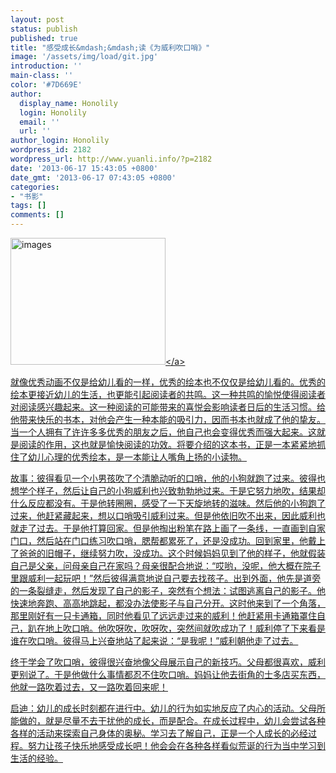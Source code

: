 ```yaml
---
layout: post
status: publish
published: true
title: "感受成长&mdash;&mdash;读《为威利吹口哨》"
image: '/assets/img/load/git.jpg'
introduction: ''
main-class: ''
color: '#7D669E'
author:
  display_name: Honolily
  login: Honolily
  email: ''
  url: ''
author_login: Honolily
wordpress_id: 2182
wordpress_url: http://www.yuanli.info/?p=2182
date: '2013-06-17 15:43:05 +0800'
date_gmt: '2013-06-17 07:43:05 +0800'
categories:
- "书影"
tags: []
comments: []
---
```

<p><a href="http:&#47;&#47;www.yuanli.info&#47;archives&#47;2182.html&#47;images" rel="attachment wp-att-2183"><img src="http:&#47;&#47;www.yuanli.info&#47;wp-content&#47;uploads&#47;2013&#47;06&#47;images.jpg" alt="images" width="248" height="203" class="aligncenter size-full wp-image-2183" &#47;><&#47;a></p>
<p>就像优秀动画不仅是给幼儿看的一样，优秀的绘本也不仅仅是给幼儿看的。优秀的绘本更接近幼儿的生活，也更能引起阅读者的共鸣。这一种共鸣的愉悦使得阅读者对阅读感兴趣起来。这一种阅读的可能带来的喜悦会影响读者日后的生活习惯。给他带来快乐的书本，对他会产生一种本能的吸引力，因而书本也就成了他的挚友。当一个人拥有了许许多多优秀的朋友之后，他自己也会变得优秀而强大起来。这就是阅读的作用，这也就是愉快阅读的功效。将要介绍的这本书，正是一本紧紧地抓住了幼儿心理的优秀绘本，是一本能让人嘴角上扬的小读物。</p>
<p>故事：彼得看见一个小男孩吹了个清脆动听的口哨，他的小狗就跑了过来。彼得也想学个样子，然后让自己的小狗威利也兴致勃勃地过来。于是它努力地吹，结果却什么反应都没有。于是他转圈圈，感受了一下天旋地转的滋味。然后他的小狗跑了过来，他赶紧藏起来，想以口哨吸引威利过来。但是他依旧吹不出来，因此威利也就走了过去。于是他打算回家。但是他掏出粉笔在路上画了一条线，一直画到自家门口，然后站在门口练习吹口哨，腮帮都累死了，还是没成功。回到家里，他戴上了爸爸的旧帽子，继续努力吹，没成功。这个时候妈妈见到了他的样子，他就假装自己是父亲，问母亲自己在家吗？母亲很配合地说：&ldquo;哎哟，没呢，他大概在院子里跟威利一起玩吧！&rdquo;然后彼得满意地说自己要去找孩子。出到外面，他先是道旁的一条裂缝走，然后发现了自己的影子，突然有个想法：试图逃离自己的影子。他快速地奔跑、高高地跳起，都没办法使影子与自己分开。这时他来到了一个角落，那里刚好有一只卡通箱，同时他看见了远远走过来的威利！他赶紧用卡通箱罩住自己，趴在地上吹口哨。他吹呀吹，吹呀吹，突然间就吹成功了！威利停了下来看是谁在吹口哨。彼得马上兴奋地站了起来说：&ldquo;是我呢！&rdquo;威利朝他走了过去。</p>
<p>终于学会了吹口哨，彼得很兴奋地像父母展示自己的新技巧。父母都很喜欢，威利更别说了。于是他做什么事情都忍不住吹口哨。妈妈让他去街角的士多店买东西，他就一路吹着过去，又一路吹着回来呢！</p>
<p>启迪：幼儿的成长时刻都在进行中。幼儿的行为如实地反应了内心的活动。父母所能做的，就是尽量不去干扰他的成长，而是配合。在成长过程中，幼儿会尝试各种各样的活动来探索自己身体的奥秘。学习去了解自己，正是一个人成长的必经过程。努力让孩子快乐地感受成长吧！他会会在各种各样看似荒诞的行为当中学习到生活的经验。</p>
